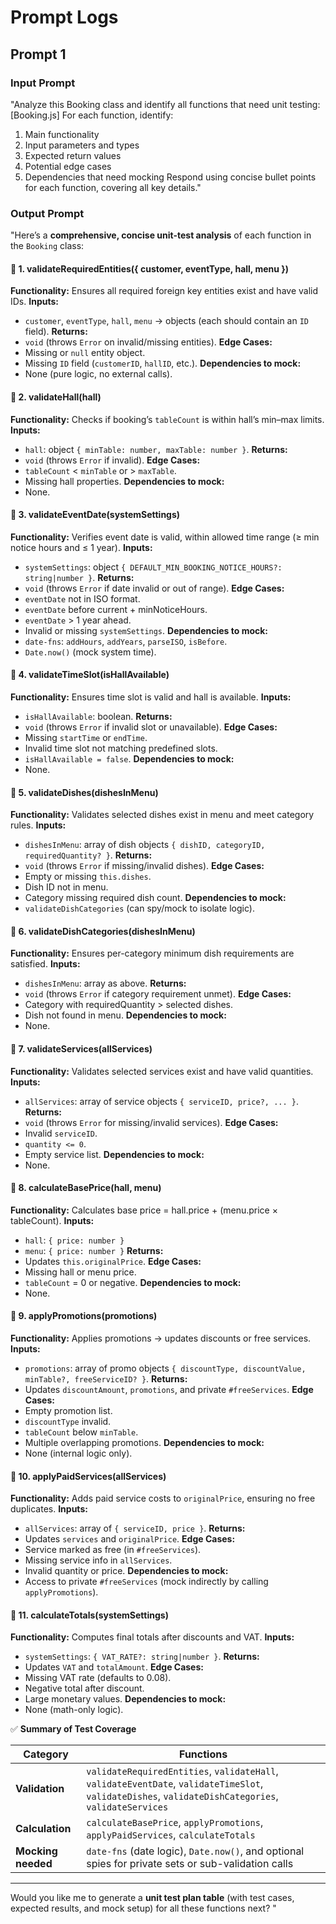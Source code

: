 # Prompt Logs
## Prompt 1
### Input Prompt
"Analyze this Booking class and identify all functions that need unit testing: 
[Booking.js] 
For each function, identify:
1. Main functionality
2. Input parameters and types
3. Expected return values
4. Potential edge cases
5. Dependencies that need mocking
Respond using concise bullet points for each function, covering all key details."
### Output Prompt
"Here’s a **comprehensive, concise unit-test analysis** of each function in the `Booking` class:

#### 🧩 **1. validateRequiredEntities({ customer, eventType, hall, menu })**
**Functionality:**
Ensures all required foreign key entities exist and have valid IDs.
**Inputs:**
* `customer`, `eventType`, `hall`, `menu` → objects (each should contain an `ID` field).
**Returns:**
* `void` (throws `Error` on invalid/missing entities).
**Edge Cases:**
* Missing or `null` entity object.
* Missing `ID` field (`customerID`, `hallID`, etc.).
**Dependencies to mock:**
* None (pure logic, no external calls).

#### 🧩 **2. validateHall(hall)**
**Functionality:**
Checks if booking’s `tableCount` is within hall’s min–max limits.
**Inputs:**
* `hall`: object `{ minTable: number, maxTable: number }`.
**Returns:**
* `void` (throws `Error` if invalid).
**Edge Cases:**
* `tableCount` < `minTable` or > `maxTable`.
* Missing hall properties.
**Dependencies to mock:**
* None.

#### 🧩 **3. validateEventDate(systemSettings)**
**Functionality:**
Verifies event date is valid, within allowed time range (≥ min notice hours and ≤ 1 year).
**Inputs:**
* `systemSettings`: object `{ DEFAULT_MIN_BOOKING_NOTICE_HOURS?: string|number }`.
**Returns:**
* `void` (throws `Error` if date invalid or out of range).
**Edge Cases:**
* `eventDate` not in ISO format.
* `eventDate` before current + minNoticeHours.
* `eventDate` > 1 year ahead.
* Invalid or missing `systemSettings`.
**Dependencies to mock:**
* `date-fns`: `addHours`, `addYears`, `parseISO`, `isBefore`.
* `Date.now()` (mock system time).

#### 🧩 **4. validateTimeSlot(isHallAvailable)**
**Functionality:**
Ensures time slot is valid and hall is available.
**Inputs:**
* `isHallAvailable`: boolean.
**Returns:**
* `void` (throws `Error` if invalid slot or unavailable).
**Edge Cases:**
* Missing `startTime` or `endTime`.
* Invalid time slot not matching predefined slots.
* `isHallAvailable = false`.
**Dependencies to mock:**
* None.

#### 🧩 **5. validateDishes(dishesInMenu)**
**Functionality:**
Validates selected dishes exist in menu and meet category rules.
**Inputs:**
* `dishesInMenu`: array of dish objects `{ dishID, categoryID, requiredQuantity? }`.
**Returns:**
* `void` (throws `Error` if missing/invalid dishes).
**Edge Cases:**
* Empty or missing `this.dishes`.
* Dish ID not in menu.
* Category missing required dish count.
**Dependencies to mock:**
* `validateDishCategories` (can spy/mock to isolate logic).

#### 🧩 **6. validateDishCategories(dishesInMenu)**
**Functionality:**
Ensures per-category minimum dish requirements are satisfied.
**Inputs:**
* `dishesInMenu`: array as above.
**Returns:**
* `void` (throws `Error` if category requirement unmet).
**Edge Cases:**
* Category with requiredQuantity > selected dishes.
* Dish not found in menu.
**Dependencies to mock:**
* None.

#### 🧩 **7. validateServices(allServices)**
**Functionality:**
Validates selected services exist and have valid quantities.
**Inputs:**
* `allServices`: array of service objects `{ serviceID, price?, ... }`.
**Returns:**
* `void` (throws `Error` for missing/invalid services).
**Edge Cases:**
* Invalid `serviceID`.
* `quantity <= 0`.
* Empty service list.
**Dependencies to mock:**
* None.

#### 🧩 **8. calculateBasePrice(hall, menu)**
**Functionality:**
Calculates base price = hall.price + (menu.price × tableCount).
**Inputs:**
* `hall`: `{ price: number }`
* `menu`: `{ price: number }`
**Returns:**
* Updates `this.originalPrice`.
**Edge Cases:**
* Missing hall or menu price.
* `tableCount` = 0 or negative.
**Dependencies to mock:**
* None.

#### 🧩 **9. applyPromotions(promotions)**
**Functionality:**
Applies promotions → updates discounts or free services.
**Inputs:**
* `promotions`: array of promo objects `{ discountType, discountValue, minTable?, freeServiceID? }`.
**Returns:**
* Updates `discountAmount`, `promotions`, and private `#freeServices`.
**Edge Cases:**
* Empty promotion list.
* `discountType` invalid.
* `tableCount` below `minTable`.
* Multiple overlapping promotions.
**Dependencies to mock:**
* None (internal logic only).

#### 🧩 **10. applyPaidServices(allServices)**
**Functionality:**
Adds paid service costs to `originalPrice`, ensuring no free duplicates.
**Inputs:**
* `allServices`: array of `{ serviceID, price }`.
**Returns:**
* Updates `services` and `originalPrice`.
**Edge Cases:**
* Service marked as free (in `#freeServices`).
* Missing service info in `allServices`.
* Invalid quantity or price.
**Dependencies to mock:**
* Access to private `#freeServices` (mock indirectly by calling `applyPromotions`).

#### 🧩 **11. calculateTotals(systemSettings)**
**Functionality:**
Computes final totals after discounts and VAT.
**Inputs:**
* `systemSettings`: `{ VAT_RATE?: string|number }`.
**Returns:**
* Updates `VAT` and `totalAmount`.
**Edge Cases:**
* Missing VAT rate (defaults to 0.08).
* Negative total after discount.
* Large monetary values.
**Dependencies to mock:**
* None (math-only logic).

✅ **Summary of Test Coverage**

| Category           | Functions                                                                                                                                           |
| ------------------ | --------------------------------------------------------------------------------------------------------------------------------------------------- |
| **Validation**     | `validateRequiredEntities`, `validateHall`, `validateEventDate`, `validateTimeSlot`, `validateDishes`, `validateDishCategories`, `validateServices` |
| **Calculation**    | `calculateBasePrice`, `applyPromotions`, `applyPaidServices`, `calculateTotals`                                                                     |
| **Mocking needed** | `date-fns` (date logic), `Date.now()`, and optional spies for private sets or sub-validation calls                                                  |

---

Would you like me to generate a **unit test plan table** (with test cases, expected results, and mock setup) for all these functions next?
"
